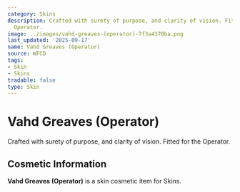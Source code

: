 ```yaml
---
category: Skins
description: Crafted with surety of purpose, and clarity of vision. Fitted for the
  Operator.
image: ../images/vahd-greaves-(operator)-7f3a4370ba.png
last_updated: '2025-09-17'
name: Vahd Greaves (Operator)
source: WFCD
tags:
- Skin
- Skins
tradable: false
type: Skin
---
```


# Vahd Greaves (Operator)

Crafted with surety of purpose, and clarity of vision. Fitted for the Operator.

## Cosmetic Information

**Vahd Greaves (Operator)** is a skin cosmetic item for Skins.

